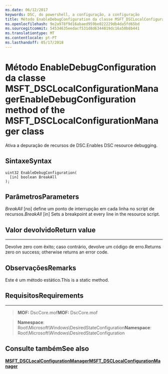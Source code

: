 ```yaml
---
ms.date: 06/12/2017
keywords: DSC, do powershell, a configuração, a configuração
title: Método EnableDebugConfiguration da classe MSFT_DSCLocalConfigurationManager
ms.openlocfilehash: 9e2a978f9d16abaed959be022229db4da5fd65bd
ms.sourcegitcommit: 54534635eedacf531d8d6344019dc16a50b8b441
ms.translationtype: MT
ms.contentlocale: pt-PT
ms.lasthandoff: 05/17/2018
---
```

# <a name="enabledebugconfiguration-method-of-the-msftdsclocalconfigurationmanager-class"></a><span data-ttu-id="bd72d-103">Método EnableDebugConfiguration da classe MSFT_DSCLocalConfigurationManager</span><span class="sxs-lookup"><span data-stu-id="bd72d-103">EnableDebugConfiguration method of the MSFT_DSCLocalConfigurationManager class</span></span>

<span data-ttu-id="bd72d-104">Ativa a depuração de recursos de DSC.</span><span class="sxs-lookup"><span data-stu-id="bd72d-104">Enables DSC resource debugging.</span></span>

<a name="syntax"></a><span data-ttu-id="bd72d-105">Sintaxe</span><span class="sxs-lookup"><span data-stu-id="bd72d-105">Syntax</span></span>
------

```mof
uint32 EnableDebugConfiguration(
  [in] boolean BreakAll
);
```

<a name="parameters"></a><span data-ttu-id="bd72d-106">Parâmetros</span><span class="sxs-lookup"><span data-stu-id="bd72d-106">Parameters</span></span>
----------

<span data-ttu-id="bd72d-107">*BreakAll* \[no\] define um ponto de interrupção em cada linha no script de recursos.</span><span class="sxs-lookup"><span data-stu-id="bd72d-107">*BreakAll* \[in\] Sets a breakpoint at every line in the resource script.</span></span>

## <a name="return-value"></a><span data-ttu-id="bd72d-108">Valor devolvido</span><span class="sxs-lookup"><span data-stu-id="bd72d-108">Return value</span></span>
------------

<span data-ttu-id="bd72d-109">Devolve zero com êxito; caso contrário, devolve um código de erro.</span><span class="sxs-lookup"><span data-stu-id="bd72d-109">Returns zero on success; otherwise returns an error code.</span></span>

## <a name="remarks"></a><span data-ttu-id="bd72d-110">Observações</span><span class="sxs-lookup"><span data-stu-id="bd72d-110">Remarks</span></span>

<span data-ttu-id="bd72d-111">Este é um método estático.</span><span class="sxs-lookup"><span data-stu-id="bd72d-111">This is a static method.</span></span>

## <a name="requirements"></a><span data-ttu-id="bd72d-112">Requisitos</span><span class="sxs-lookup"><span data-stu-id="bd72d-112">Requirements</span></span>
------------
><span data-ttu-id="bd72d-113">**MOF:** DscCore.mof</span><span class="sxs-lookup"><span data-stu-id="bd72d-113">**MOF:** DscCore.mof</span></span>

><span data-ttu-id="bd72d-114">**Namespace**: Root\Microsoft\Windows\DesiredStateConfiguration</span><span class="sxs-lookup"><span data-stu-id="bd72d-114">**Namespace**: Root\Microsoft\Windows\DesiredStateConfiguration</span></span>


## <a name="see-also"></a><span data-ttu-id="bd72d-115">Consulte também</span><span class="sxs-lookup"><span data-stu-id="bd72d-115">See also</span></span>


[<span data-ttu-id="bd72d-116">**MSFT_DSCLocalConfigurationManager**</span><span class="sxs-lookup"><span data-stu-id="bd72d-116">**MSFT_DSCLocalConfigurationManager**</span></span>](msft-dsclocalconfigurationmanager.md)